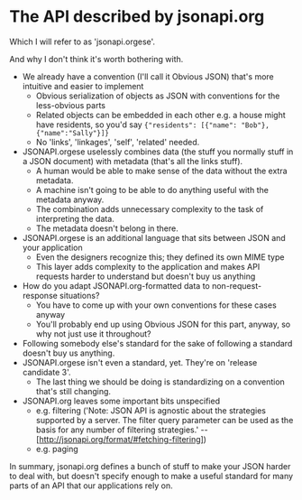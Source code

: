 # The API described by jsonapi.org

Which I will refer to as 'jsonapi.orgese'.

And why I don't think it's worth bothering with.

- We already have a convention (I'll call it Obvious JSON) that's more
  intuitive and easier to implement
  - Obvious serialization of objects as JSON with conventions for the less-obvious parts
  - Related objects can be embedded in each other
    e.g. a house might have residents, so you'd say ```{"residents": [{"name": "Bob"}, {"name":"Sally"}]}```
  - No 'links', 'linkages', 'self', 'related' needed.
- JSONAPI.orgese uselessly combines data (the stuff you normally stuff in a JSON document)
  with metadata (that's all the links stuff).
  - A human would be able to make sense of the data without the extra metadata.
  - A machine isn't going to be able to do anything useful with the metadata anyway.
  - The combination adds unnecessary complexity to the task of interpreting the data.
  - The metadata doesn't belong in there.
- JSONAPI.orgese is an additional language that sits between JSON and your application
  - Even the designers recognize this; they defined its own MIME type
  - This layer adds complexity to the application and makes API
    requests harder to understand but doesn't buy us anything
- How do you adapt JSONAPI.org-formatted data to non-request-response situations?
  - You have to come up with your own conventions for these cases anyway
  - You'll probably end up using Obvious JSON for this part, anyway, so why not just use it throughout?
- Following somebody else's standard for the sake of following a standard doesn't buy us anything.
- JSONAPI.orgese isn't even a standard, yet.  They're on 'release candidate 3'.
  - The last thing we should be doing is standardizing on a convention that's still changing.
- JSONAPI.org leaves some important bits unspecified
  - e.g. filtering ('Note: JSON API is agnostic about the strategies
    supported by a server. The filter query parameter can be used as
    the basis for any number of filtering strategies.'
    -- [http://jsonapi.org/format/#fetching-filtering])
  - e.g. paging

In summary, jsonapi.org defines a bunch of stuff to make your JSON
harder to deal with, but doesn't specify enough to make a useful
standard for many parts of an API that our applications rely on.
